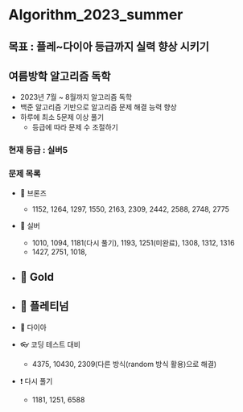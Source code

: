 # Algorithm_2023_summer

## 목표 : 플레~다이아 등급까지 실력 향상 시키기

## 여름방학 알고리즘 독학

- 2023년 7월 ~ 8월까지 알고리즘 독학
- 백준 알고리즘 기반으로 알고리즘 문제 해결 능력 향상
- 하루에 최소 5문제 이상 풀기
    - 등급에 따라 문제 수 조절하기

### 현재 등급 : 실버5

### 문제 목록

- 🥉 브론즈
    - 1152, 1264, 1297, 1550, 2163, 2309, 2442, 2588, 2748, 2775
- 🥈 실버
    - 1010, 1094, 1181(다시 풀기), 1193, 1251(미완료), 1308, 1312, 1316
    - 1427, 2751, 1018, 
- 🥇 Gold
    - 
- 💍 플레티넘
    - 
- 💎 다이아

- 👓 코딩 테스트 대비
    - 4375, 10430, 2309(다른 방식(random 방식 활용)으로 해결)
- ❗ 다시 풀기
    - 1181, 1251, 6588